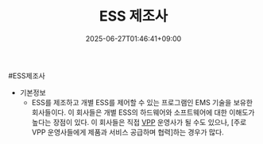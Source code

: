 ﻿---
title: "ESS 제조사"
date: 2025-06-27T01:46:41+09:00
lastmod: 2025-06-27T01:46:41+09:00
type: docs
sidebar:
  open: true
weight: 2
---
<div style="display:none">
  <meta property="article:published_time" content="2025-06-26T16:46:41Z" />
  <meta property="article:modified_time" content="2025-06-26T16:46:41Z" />
</div>
#ESS제조사

- 기본정보
	- ESS를 제조하고 개별 ESS를 제어할 수 있는 프로그램인 EMS 기술을 보유한 회사들이다. 이 회사들은 개별 ESS의 하드웨어와 소프트웨어에 대한 이해도가 높다는 장점이 있다. 이 회사들은 직접 [VPP](/industry-study/vpp/) 운영사가 될 수도 있으나, [주로 VPP 운영사들에게 제품과 서비스 공급하며 협력]하는 경우가 많다.
